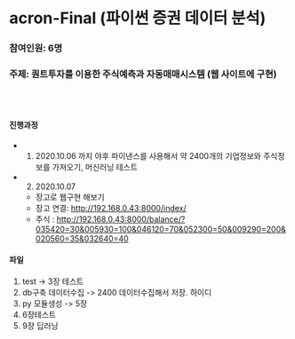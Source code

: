 # acron-Final (파이썬 증권 데이터 분석)
### 참여인원: 6명
### 주제: 퀀트투자를 이용한 주식예측과 자동매매시스템 (웹 사이트에 구현)
<br/>
<br/>

#### 진행과정
* 1. 2020.10.06 까지 야후 파이낸스를 사용해서 약 2400개의 기업정보와 주식정보를 가져오기, 머신러닝 테스트
* 2. 2020.10.07
    - 장고로 웹구현 해보기
    - 장고 연결: http://192.168.0.43:8000/index/
    - 주식 : http://192.168.0.43:8000/balance/?035420=30&005930=100&046120=70&052300=50&009290=200&020560=35&032640=40



#### 파일
01. test -> 3장 테스트
02. db구축 데이터수집 -> 2400 데이터수집해서 저장. 하이디
03. py 모듈생성   -> 5장
04. 6장테스트
05. 9장 딥러닝


